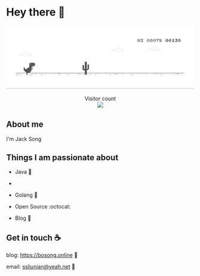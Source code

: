 # Hey there :wave:

<img src="https://raw.githubusercontent.com/dislazy/dislazy/main/dino.gif" alt="Hello world">

<p align="center"> 
  Visitor count<br>
  <img src="https://profile-counter.glitch.me/dislazy/count.svg" />
</p>

## About me

I'm Jack Song


## Things I am passionate about

- Java :tea:
- 
- Golang 🐻

- Open Source :octocat:

- Blog :lemon:


## Get in touch :coffee:


blog: https://bosong.online :link:

email: ssliunian@yeah.net :love_letter:

